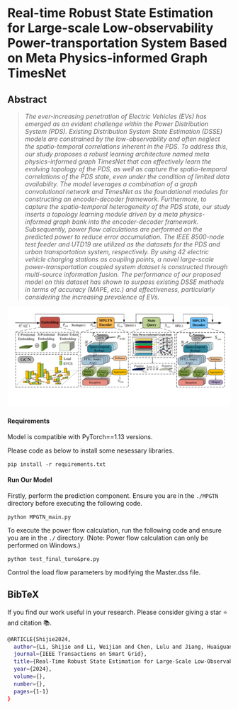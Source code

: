 # Real-time Robust State Estimation for Large-scale Low-observability Power-transportation System Based on Meta Physics-informed Graph TimesNet

## Abstract
> *The ever-increasing penetration of Electric Vehicles (EVs) has emerged as an evident challenge within the Power Distribution System (PDS). Existing Distribution System State Estimation (DSSE) models are constrained by the low-observability and often neglect the spatio-temporal correlations inherent in the PDS. To address this, our study proposes a robust learning architecture named meta physics-informed graph TimesNet that can effectively learn the evolving topology of the PDS, as well as capture the spatio-temporal correlations of the PDS state, even under the condition of limited data availability. The model leverages a combination of a graph convolutional network and TimesNet as the foundational modules for constructing an encoder-decoder framework. Furthermore, to capture the spatio-temporal heterogeneity of the PDS state, our study inserts a topology learning module driven by a meta physics-informed graph bank into the encoder-decoder framework. Subsequently, power flow calculations are performed on the predicted power to reduce error accumulation. The IEEE 8500-node test feeder and UTD19 are utilized as the datasets for the PDS and urban transportation system, respectively. By using 42 electric vehicle charging stations as coupling points, a novel large-scale power-transportation coupled system dataset is constructed through multi-source information fusion. The performance of our proposed model on this dataset has shown to surpass existing DSSE methods in terms of accuracy (MAPE, etc.) and effectiveness, particularly considering the increasing prevalence of EVs.*


<img width="1098" alt="image" src="https://github.com/lishijie15/MPGTN-for-DSSE/blob/main/pictures/MPGTN.pdf">

#### Requirements

Model is compatible with PyTorch==1.13 versions.

Please code as below to install some nesessary libraries.

```
pip install -r requirements.txt
```

#### Run Our Model

Firstly, perform the prediction component. Ensure you are in the `./MPGTN` directory before executing the following code.

```
python MPGTN_main.py
```

To execute the power flow calculation, run the following code and ensure you are in the `./` directory. (Note: Power flow calculation can only be performed on Windows.)

```
python test_final_ture&pre.py
```

Control the load flow parameters by modifying the Master.dss file.

## BibTeX
If you find our work useful in your research. Please consider giving a star ⭐ and citation 📚.

```bash
@ARTICLE{Shijie2024,
  author={Li, Shijie and Li, Weijian and Chen, Lulu and Jiang, Huaiguang and Zhang, Jun and Gao, David Wenzhong},
  journal={IEEE Transactions on Smart Grid}, 
  title={Real-Time Robust State Estimation for Large-Scale Low-Observability Power-Transportation System Based on Meta Physics-Informed Graph TimesNet}, 
  year={2024},
  volume={},
  number={},
  pages={1-1}
}
```
